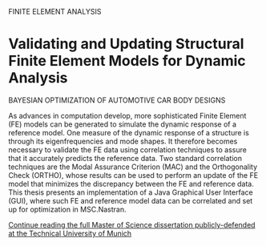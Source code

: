 FINITE ELEMENT ANALYSIS
# Validating and Updating Structural Finite Element Models for Dynamic Analysis
BAYESIAN OPTIMIZATION OF AUTOMOTIVE CAR BODY DESIGNS

As advances in computation develop, more sophisticated Finite Element (FE) models can be generated to simulate the dynamic response of a reference model. One measure of the dynamic response of a structure is through its eigenfrequencies and mode shapes. It therefore becomes necessary to validate the FE data using correlation techniques to assure that it accurately predicts the reference data. Two standard correlation techniques are the Modal Assurance Criterion (MAC) and the Orthogonality Check (ORTHO), whose results can be used to perform an update of the FE model that minimizes the discrepancy between the FE and reference data. This thesis presents an implementation of a Java Graphical User Interface (GUI), where such FE and reference model data can be correlated and set up for optimization in MSC.Nastran.

[Continue reading the full Master of Science dissertation publicly-defended at the Technical University of Munich](https://github.com/acdick/bmw_mode_shape_correlation/blob/master/Adam_Dick_Master_Thesis_2008_TUM_IABG_BMW.pdf)